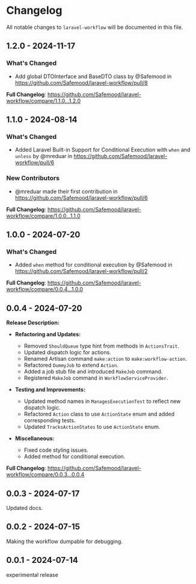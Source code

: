 # Changelog

All notable changes to `laravel-workflow` will be documented in this file.

## 1.2.0 - 2024-11-17

### What's Changed

* Add global DTOInterface and BaseDTO class by @Safemood in https://github.com/Safemood/laravel-workflow/pull/8

**Full Changelog**: https://github.com/Safemood/laravel-workflow/compare/1.1.0...1.2.0

## 1.1.0 - 2024-08-14

<!-- Release notes generated using configuration in .github/release.yml at 1.1.0 -->
### What's Changed

* Added Laravel Built-in Support for Conditional Execution with `when` and `unless` by @mreduar  in https://github.com/Safemood/laravel-workflow/pull/6

### New Contributors

* @mreduar  made their first contribution in https://github.com/Safemood/laravel-workflow/pull/6

**Full Changelog**: https://github.com/Safemood/laravel-workflow/compare/1.0.0...1.1.0

## 1.0.0 - 2024-07-20

### What's Changed

* Added `when`  method for conditional execution by @Safemood in https://github.com/Safemood/laravel-workflow/pull/2

**Full Changelog**: https://github.com/Safemood/laravel-workflow/compare/0.0.4...1.0.0

## 0.0.4 - 2024-07-20

**Release Description:**

- **Refactoring and Updates:**
  
  - Removed `ShouldQueue` type hint from methods in `ActionsTrait`.
  - Updated dispatch logic for actions.
  - Renamed Artisan command `make:action` to `make:workflow-action`.
  - Refactored `DummyJob` to extend `Action`.
  - Added a job stub file and introduced `MakeJob` command.
  - Registered `MakeJob` command in `WorkflowServiceProvider`.
  
- **Testing and Improvements:**
  
  - Updated method names in `ManagesExecutionTest` to reflect new dispatch logic.
  - Refactored `Action` class to use `ActionState` enum and added corresponding tests.
  - Updated `TracksActionStates` to use `ActionState` enum.
  
- **Miscellaneous:**
  
  - Fixed code styling issues.
  - Added method for conditional execution.
  

**Full Changelog**: https://github.com/Safemood/laravel-workflow/compare/0.0.3...0.0.4

## 0.0.3 - 2024-07-17

Updated docs.

## 0.0.2 - 2024-07-15

Making the workflow dumpable for debugging.

## 0.0.1 - 2024-07-14

experimental release
